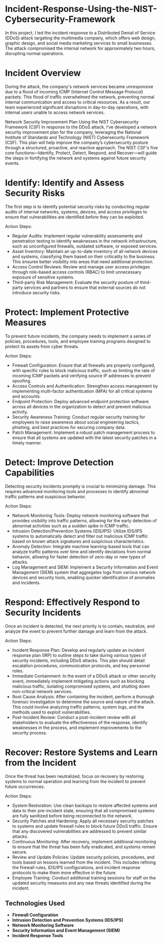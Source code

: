 # Incident-Response-Using-the-NIST-Cybersecurity-Framework

In this project, I led the incident response to a Distributed Denial of Service (DDoS) attack targeting the multimedia company, which offers web design, graphic design, and social media marketing services to small businesses. The attack compromised the internal network for approximately two hours, disrupting normal operations.

# Incident Overview
During the attack, the company's network services became unresponsive due to a flood of incoming ICMP (Internet Control Message Protocol) packets. This flood of traffic overwhelmed the network, preventing normal internal communication and access to critical resources. As a result, our team experienced significant disruptions in day-to-day operations, with internal users unable to access network services.


Network Security Improvement Plan Using the NIST Cybersecurity Framework (CSF)
In response to the DDoS attack, I’ve developed a network security improvement plan for the company, leveraging the National Institute of Standards and Technology (NIST) Cybersecurity Framework (CSF). This plan will help improve the company’s cybersecurity posture through a structured, proactive, and reactive approach. The NIST CSF's five core functions—Identify, Protect, Detect, Respond, and Recover—will guide the steps in fortifying the network and systems against future security events.

# Identify: Identify and Assess Security Risks
The first step is to identify potential security risks by conducting regular audits of internal networks, systems, devices, and access privileges to ensure that vulnerabilities are identified before they can be exploited.

Action Steps:

* Regular Audits: Implement regular vulnerability assessments and penetration testing to identify weaknesses in the network infrastructure, such as unconfigured firewalls, outdated software, or exposed services.
* Asset Inventory: Maintain an up-to-date inventory of all network devices and systems, classifying them based on their criticality to the business. This ensures better visibility into areas that need additional protection.
* Access Control Reviews: Review and manage user access privileges through role-based access controls (RBAC) to limit unnecessary exposure of sensitive systems.
* Third-party Risk Management: Evaluate the security posture of third-party services and partners to ensure that external sources do not introduce security risks.

# Protect: Implement Protective Measures
To prevent future incidents, the company needs to implement a series of policies, procedures, tools, and employee training programs designed to protect its assets from cyber threats.

Action Steps:

* Firewall Configuration: Ensure that all firewalls are properly configured, with specific rules to block malicious traffic, such as limiting the rate of incoming ICMP packets and verifying source IP addresses to prevent spoofing.
* Access Controls and Authentication: Strengthen access management by implementing multi-factor authentication (MFA) for all critical systems and accounts.
* Endpoint Protection: Deploy advanced endpoint protection software across all devices in the organization to detect and prevent malicious activity.
* Security Awareness Training: Conduct regular security training for employees to raise awareness about social engineering tactics, phishing, and best practices for securing company data.
* Patch Management: Implement a robust patch management process to ensure that all systems are updated with the latest security patches in a timely manner.

#  Detect: Improve Detection Capabilities
Detecting security incidents promptly is crucial to minimizing damage. This requires advanced monitoring tools and processes to identify abnormal traffic patterns and suspicious behavior.

Action Steps:

* Network Monitoring Tools: Deploy network monitoring software that provides visibility into traffic patterns, allowing for the early detection of abnormal activities such as a sudden spike in ICMP traffic.
* Intrusion Detection/Prevention Systems (IDS/IPS): Utilize IDS/IPS systems to automatically detect and filter out malicious ICMP traffic based on known attack signatures and suspicious characteristics.
* Anomaly Detection: Integrate machine learning-based tools that can analyze traffic patterns over time and identify deviations from normal behavior, allowing for faster detection of zero-day or new types of attacks.
* Log Management and SIEM: Implement a Security Information and Event Management (SIEM) system that aggregates logs from various network devices and security tools, enabling quicker identification of anomalies and incidents.

# Respond: Effectively Respond to Security Incidents
Once an incident is detected, the next priority is to contain, neutralize, and analyze the event to prevent further damage and learn from the attack.

Action Steps:

* Incident Response Plan: Develop and regularly update an incident response plan (IRP) to outline steps to take during various types of security incidents, including DDoS attacks. This plan should detail escalation procedures, communication protocols, and key personnel roles.
* Immediate Containment: In the event of a DDoS attack or other security event, immediately implement mitigating actions such as blocking malicious traffic, isolating compromised systems, and shutting down non-critical network services.
* Root Cause Analysis: After containing the incident, perform a thorough forensic investigation to determine the source and nature of the attack. This could involve analyzing traffic patterns, system logs, and the methods used to exploit vulnerabilities.
* Post-Incident Review: Conduct a post-incident review with all stakeholders to evaluate the effectiveness of the response, identify weaknesses in the process, and implement improvements to the security process.

# Recover: Restore Systems and Learn from the Incident
Once the threat has been neutralized, focus on recovery by restoring systems to normal operation and learning from the incident to prevent future occurrences.

Action Steps:

* System Restoration: Use clean backups to restore affected systems and data to their pre-incident state, ensuring that all compromised systems are fully sanitized before being reconnected to the network.
* Security Patches and Hardening: Apply all necessary security patches to systems and update firewall rules to block future DDoS traffic. Ensure that any discovered vulnerabilities are addressed to prevent similar attacks.
* Continuous Monitoring: After recovery, implement additional monitoring to ensure that the threat has been fully eradicated, and systems remain secure.
* Review and Update Policies: Update security policies, procedures, and tools based on lessons learned from the incident. This includes refining the firewall rules, IDS/IPS configurations, and incident response protocols to make them more effective in the future.
* Employee Training: Conduct additional training sessions for staff on the updated security measures and any new threats identified during the incident.

##  Technologies Used
- **Firewall Configuration**
- **Intrusion Detection and Prevention Systems (IDS/IPS)**
- **Network Monitoring Software**
- **Security Information and Event Management (SIEM)**
- **Incident Response Tools**
